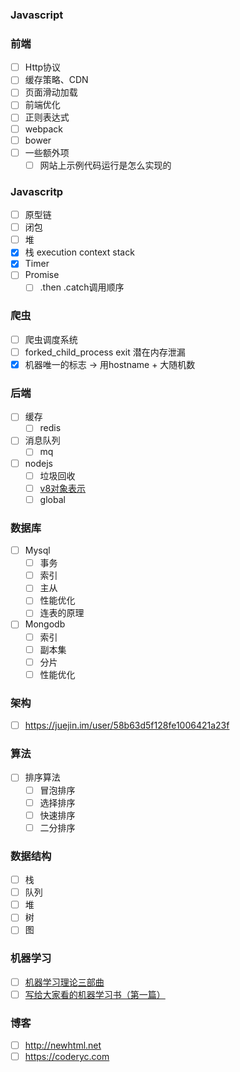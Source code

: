 ### Javascript

### 前端

- [ ] Http协议
- [ ] 缓存策略、CDN
- [ ] 页面滑动加载
- [ ] 前端优化
- [ ] 正则表达式
- [ ] webpack
- [ ] bower
- [ ] 一些额外项
  - [ ] 网站上示例代码运行是怎么实现的

### Javascritp

- [ ] 原型链
- [ ] 闭包
- [ ] 堆
- [x] 栈 execution context stack
- [x] Timer
- [ ] Promise
  - [ ] .then .catch调用顺序

### 爬虫

- [ ] 爬虫调度系统
- [ ] forked_child_process exit 潜在内存泄漏
- [x] 机器唯一的标志 -> 用hostname + 大随机数

### 后端

- [ ] 缓存
  - [ ] redis
- [ ] 消息队列
  - [ ] mq
- [ ] nodejs
  - [ ] 垃圾回收
  - [ ] [v8对象表示](http://newhtml.net/v8-object-representation/)
  - [ ] global

### 数据库

- [ ] Mysql
  - [ ] 事务
  - [ ] 索引
  - [ ] 主从
  - [ ] 性能优化
  - [ ] 连表的原理
- [ ] Mongodb
  - [ ] 索引
  - [ ] 副本集
  - [ ] 分片
  - [ ] 性能优化

### 架构

- [ ] https://juejin.im/user/58b63d5f128fe1006421a23f

### 算法

- [ ] 排序算法
  - [ ] 冒泡排序
  - [ ] 选择排序
  - [ ] 快速排序
  - [ ] 二分排序

### 数据结构

- [ ] 栈
- [ ] 队列
- [ ] 堆
- [ ] 树
- [ ] 图

### 机器学习

- [ ] [机器学习理论三部曲](https://juejin.im/entry/58e5a794b123db15eb80b1cb)
- [ ] [写给大家看的机器学习书（第一篇）](https://juejin.im/entry/58d377dfac502e0058ba4d78)

### 博客

- [ ] http://newhtml.net
- [ ] https://coderyc.com
